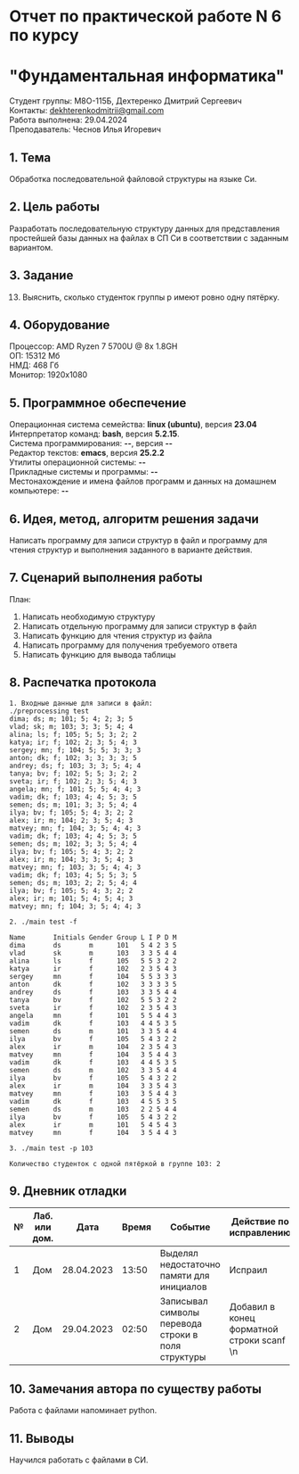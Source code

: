 # Отчет по практической работе N 6 по курсу
# "Фундаментальная информатика"

Студент группы: M8О-115Б, Дехтеренко Дмитрий Сергеевич\
Контакты: dekhterenkodmitrii@gmail.com \
Работа выполнена: 29.04.2024\
Преподаватель: Чеснов Илья Игоревич

## 1. Тема

Обработка последовательной файловой структуры на языке Си.

## 2. Цель работы

Разработать последовательную структуру данных для представления простейшей базы данных на файлах в СП Си в соответствии с заданным вариантом.

## 3. Задание

13. Выяснить, сколько студенток группы p имеют ровно одну пятёрку.

## 4. Оборудование

Процессор: AMD Ryzen 7 5700U @ 8x 1.8GH\
ОП: 15312 Мб\
НМД: 468 Гб\
Монитор: 1920x1080

## 5. Программное обеспечение

Операционная система семейства: **linux (ubuntu)**, версия **23.04**\
Интерпретатор команд: **bash**, версия **5.2.15**.\
Система программирования: **--**, версия **--**\
Редактор текстов: **emacs**, версия **25.2.2**\
Утилиты операционной системы: **--**\
Прикладные системы и программы: **--**\
Местонахождение и имена файлов программ и данных на домашнем компьютере: **--**

## 6. Идея, метод, алгоритм решения задачи

Написать программу для записи структур в файл и программу для чтения структур и выполнения заданного в варианте действия.

## 7. Сценарий выполнения работы

План:
1. Написать необходимую структуру
2. Написать отдельную программу для записи структур в файл
3. Написать функцию для чтения структур из файла
4. Написать программу для получения требуемого ответа
5. Написать функцию для вывода таблицы

## 8. Распечатка протокола

```
1. Входные данные для записи в файл:
./preprocessing test
dima; ds; m; 101; 5; 4; 2; 3; 5
vlad; sk; m; 103; 3; 3; 5; 4; 4
alina; ls; f; 105; 5; 5; 3; 2; 2
katya; ir; f; 102; 2; 3; 5; 4; 3
sergey; mn; f; 104; 5; 5; 3; 3; 3
anton; dk; f; 102; 3; 3; 3; 3; 5
andrey; ds; f; 103; 3; 3; 5; 4; 4
tanya; bv; f; 102; 5; 5; 3; 2; 2
sveta; ir; f; 102; 2; 3; 5; 4; 3
angela; mn; f; 101; 5; 5; 4; 4; 3
vadim; dk; f; 103; 4; 4; 5; 3; 5
semen; ds; m; 101; 3; 3; 5; 4; 4
ilya; bv; f; 105; 5; 4; 3; 2; 2
alex; ir; m; 104; 2; 3; 5; 4; 3
matvey; mn; f; 104; 3; 5; 4; 4; 3
vadim; dk; f; 103; 4; 4; 5; 3; 5
semen; ds; m; 102; 3; 3; 5; 4; 4
ilya; bv; f; 105; 5; 4; 3; 2; 2
alex; ir; m; 104; 3; 3; 5; 4; 3
matvey; mn; f; 103; 3; 5; 4; 4; 3
vadim; dk; f; 103; 4; 5; 5; 3; 5
semen; ds; m; 103; 2; 2; 5; 4; 4
ilya; bv; f; 105; 5; 4; 3; 2; 2
alex; ir; m; 101; 5; 4; 5; 4; 3
matvey; mn; f; 104; 3; 5; 4; 4; 3

2. ./main test -f

Name       Initials Gender Group L I P D M
dima       ds       m      101   5 4 2 3 5
vlad       sk       m      103   3 3 5 4 4
alina      ls       f      105   5 5 3 2 2
katya      ir       f      102   2 3 5 4 3
sergey     mn       f      104   5 5 3 3 3
anton      dk       f      102   3 3 3 3 5
andrey     ds       f      103   3 3 5 4 4
tanya      bv       f      102   5 5 3 2 2
sveta      ir       f      102   2 3 5 4 3
angela     mn       f      101   5 5 4 4 3
vadim      dk       f      103   4 4 5 3 5
semen      ds       m      101   3 3 5 4 4
ilya       bv       f      105   5 4 3 2 2
alex       ir       m      104   2 3 5 4 3
matvey     mn       f      104   3 5 4 4 3
vadim      dk       f      103   4 4 5 3 5
semen      ds       m      102   3 3 5 4 4
ilya       bv       f      105   5 4 3 2 2
alex       ir       m      104   3 3 5 4 3
matvey     mn       f      103   3 5 4 4 3
vadim      dk       f      103   4 5 5 3 5
semen      ds       m      103   2 2 5 4 4
ilya       bv       f      105   5 4 3 2 2
alex       ir       m      101   5 4 5 4 3
matvey     mn       f      104   3 5 4 4 3

3. ./main test -p 103

Количество студенток с одной пятёркой в группе 103: 2

```

## 9. Дневник отладки

| № | Лаб. или дом. | Дата       | Время     | Событие                  | Действие по исправлению | Примечание  |
|---|---------------|------------|-----------|--------------------------|-------------------------|-------------|
|1  | Дом           | 28.04.2023 | 13:50     | Выделял недостаточно памяти для инициалов | Испраил |  |
|2  | Дом           | 29.04.2023 | 02:50     | Записывал символы перевода строки в поля структуры | Добавил в конец форматной строки scanf \n |  |

## 10. Замечания автора по существу работы

Работа с файлами напоминает python.

## 11. Выводы

Научился работать с файлами в СИ.

